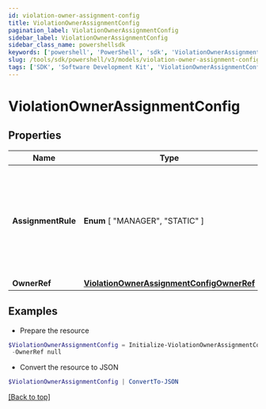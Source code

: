 ```yaml
---
id: violation-owner-assignment-config
title: ViolationOwnerAssignmentConfig
pagination_label: ViolationOwnerAssignmentConfig
sidebar_label: ViolationOwnerAssignmentConfig
sidebar_class_name: powershellsdk
keywords: ['powershell', 'PowerShell', 'sdk', 'ViolationOwnerAssignmentConfig', 'ViolationOwnerAssignmentConfig'] 
slug: /tools/sdk/powershell/v3/models/violation-owner-assignment-config
tags: ['SDK', 'Software Development Kit', 'ViolationOwnerAssignmentConfig', 'ViolationOwnerAssignmentConfig']
---
```



# ViolationOwnerAssignmentConfig

## Properties

Name | Type | Description | Notes
------------ | ------------- | ------------- | -------------
**AssignmentRule** |  **Enum** [  "MANAGER",    "STATIC" ] | Details about the violations owner. MANAGER - identity's manager STATIC - Governance Group or Identity | [optional] 
**OwnerRef** | [**ViolationOwnerAssignmentConfigOwnerRef**](violation-owner-assignment-config-owner-ref) |  | [optional] 

## Examples

- Prepare the resource
```powershell
$ViolationOwnerAssignmentConfig = Initialize-ViolationOwnerAssignmentConfig  -AssignmentRule MANAGER `
 -OwnerRef null
```

- Convert the resource to JSON
```powershell
$ViolationOwnerAssignmentConfig | ConvertTo-JSON
```


[[Back to top]](#) 

